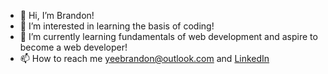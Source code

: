 - 👋 Hi, I’m Brandon!
- 👀 I’m interested in learning the basis of coding! 
- 🌱 I’m currently learning fundamentals of web development and aspire to become a web developer!
- 📫 How to reach me yeebrandon@outlook.com and <a href='https://www.linkedin.com/in/brandonskyee/'>LinkedIn</a>

<!---
xyzuka/xyzuka is a ✨ special ✨ repository because its `README.md` (this file) appears on your GitHub profile.
You can click the Preview link to take a look at your changes.
--->
